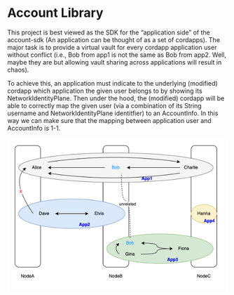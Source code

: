 # Account Library

This project is best viewed as the SDK for the “application side” of the account-sdk (An application can be thought of as a set of cordapps). The major task is to provide a virtual vault for every cordapp application user without conflict (i.e., Bob from app1 is not the same as Bob from app2. Well, maybe they are but allowing vault sharing across applications will result in chaos).

To achieve this, an application must indicate to the underlying (modified) cordapp which application the given user belongs to by showing its NetworkIdentityPlane. Then under the hood, the (modified) cordapp will be able to correctly map the given user (via a combination of its String username and NetworkIdentityPlane identitfier) to an AccountInfo. In this way we can make sure that the mapping between application user and AccountInfo is 1-1.

![Example](./docs/plane.drawio.png)